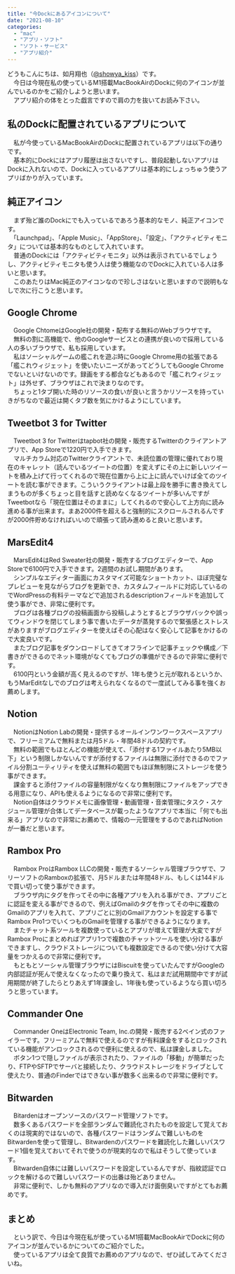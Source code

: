```yaml
---
title: "今Dockにあるアイコンについて"
date: "2021-08-10"
categories: 
  - "mac"
  - "アプリ・ソフト"
  - "ソフト・サービス"
  - "アプリ紹介"
---
```


どうもこんにちは、如月翔也（[@showya\_kiss](http://twitter.com/showya_kiss)）です。  
　今日は今現在私の使っているM1搭載MacBookAirのDockに何のアイコンが並んでいるのかをご紹介しようと思います。  
　アプリ紹介の体をとった戯言ですので肩の力を抜いてお読み下さい。  

## 私のDockに配置されているアプリについて

　私が今使っているMacBookAirのDockに配置されているアプリは以下の通りです。  
　基本的にDockにはアプリ履歴は出さないですし、普段起動しないアプリはDockに入れないので、Dockに入っているアプリは基本的にしょっちゅう使うアプリばかりが入っています。  

## 純正アイコン

　まず殆ど誰のDockにでも入っているであろう基本的なモノ、純正アイコンです。  
　「Launchpad」、「Apple Music」、「AppStore」、「設定」、「アクティビティモニタ」については基本的なものとして入れています。  
　普通のDockには「アクティビティモニタ」以外は表示されているでしょうし、アクティビティモニタも使う人は使う機能なのでDockに入れている人は多いと思います。  
　このあたりはMac純正のアイコンなので珍しさはないと思いますので説明もなしで次に行こうと思います。  

## Google Chrome

　Google ChtomeはGoogle社の開発・配布する無料のWebブラウザです。  
　無料の割に高機能で、他のGoogleサービスとの連携が良いので採用している人の多いブラウザで、私も採用しています。  
　私はソーシャルゲームの艦これを遊ぶ時にGoogle Chrome用の拡張である「艦これウィジェット」を使いたいニーズがあってどうしてもGoogle Chromeでないといけないのです。録画をする都合などもあるので「艦これウィジェット」は外せず、ブラウザはこれで決まりなのです。  
　ちょっと1タブ開いた時のリソースの食いが良いと言うかリソースを持っていきがちなので最近は開くタブ数を気にかけるようにしています。  

## Tweetbot 3 for Twitter

　Tweetbot 3 for Twitterはtapbot社の開発・販売するTwitterのクライアントアプリで、App Storeで1220円で入手できます。  
　マルチカラム対応のTwitterクライアントで、未読位置の管理に優れており現在のキャレット（読んでいるツイートの位置）を変えずにその上に新しいツイートを積み上げて行ってくれるので現在位置から上に上に読んでいけば全てのツイートを読む事ができます。こういうクライアントは最上段を勝手に書き換えてしまうものが多くちょっと目を話すと読めなくなるツイートが多いんですがTweetbotなら「現在位置はそのままに」してくれるので安心して上方向に読み進める事が出来ます。まあ2000件を超えると強制的にスクロールされるんですが2000件貯めなければいいので頑張って読み進めると良いと思います。  

## MarsEdit4

　MarsEdit4はRed Sweater社の開発・販売するブログエディターで、App Storeで6100円で入手できます。2週間のお試し期間があります。  
　シンプルなエディター画面にカスタマイズ可能なショートカット、ほぼ完璧なプレビューを見ながらブログを更新でき、カスタムフィールドに対応しているのでWordPressの有料テーマなどで追加されるdescriptionフィールドを追加して使う事ができ、非常に便利です。  
　ブログは各種ブログの投稿画面から投稿しようとするとブラウザバックや誤ってウィンドウを閉じてしまう事で書いたデータが蒸発するので緊張感とストレスがありますがブログエディターを使えばその心配はなく安心して記事をかけるので大変良いです。  
　またブログ記事をダウンロードしてきてオフラインで記事チェックや構成／下書きができるのでネット環境がなくてもブログの準備ができるので非常に便利です。  
　6100円という金額が高く見えるのですが、1年も使うと元が取れるというか、もうMarEditなしでのブログは考えられなくなるので一度試してみる事を強くお薦めします。  

## Notion

　NotionはNotion Labの開発・提供するオールインワンワークスペースアプリで、フリーミアムで無料または月5ドル・年間48ドルの契約です。  
　無料の範囲でもほとんどの機能が使えて、「添付する1ファイルあたり5MB以下」という制限しかないんですが添付するファイルは無限に添付できるのでファイル分割ユーティリティを使えば無料の範囲でもほぼ無制限にストレージを使う事ができます。  
　課金すると添付ファイルの容量制限がなくなり無制限にファイルをアップできる用意になり、APIも使えるようになるので非常に便利です。  
　Notion自体はクラウドメモに画像管理・動画管理・音楽管理にタスク・スケジュール管理が合体してデータベースが載ったようなアプリで本当に「何でも出来る」アプリなので非常にお薦めで、情報の一元管理をするのであればNotionが一番だと思います。  

## Rambox Pro

　Rambox ProはRambox LLCの開発・販売するソーシャル管理ブラウザで、フリーソフトのRamboxの拡張で、月5ドルまたは年間48ドル、もしくは144ドルで買い切って使う事ができます。  
　ブラウザ内にタグを作ってその中に各種アプリを入れる事ができ、アプリごとに認証を変える事ができるので、例えばGmailのタグを作ってその中に複数のGmailのアプリを入れて、アプリごとに別のGmailアカウントを設定する事でRambox Pro1つでいくつものGmailを管理する事ができるようになります。  
　またチャット系ツールを複数使っているとアプリが増えて管理が大変ですがRambox Proにまとめればアプリ1つで複数のチャットツールを使い分ける事ができますし、クラウドストレージについても複数設定できるので使い分けて大容量をつかえるので非常に便利です。  
　もともとソーシャル管理ブラウザにはBiscuitを使っていたんですがGoogleの内部認証が死んで使えなくなったので乗り換えて、私はまだ試用期間中ですが試用期間が終了したらとりあえず1年課金し、1年後も使っているようなら買い切ろうと思っています。  

## Commander One

　Commander OneはElectronic Team, Inc.の開発・販売する2ベイン式のファイラーです。フリーミアムで無料で使えるのですが有料課金をするとロックされている機能がアンロックされるので便利に使えるので、私は課金しました。  
　ボタン1つで隠しファイルが表示されたり、ファイルの「移動」が簡単だったり、FTPやSFTPでサーバと接続したり、クラウドストレージをドライブとして使えたり、普通のFinderではできない事が数多く出来るので非常に便利です。  

## Bitwarden

　Bitardenはオープンソースのパスワード管理ソフトです。  
　数多くあるパスワードを全部ランダムで難読化されたものを設定して覚えておくのは現実的ではないので、各種パスワードはランダムで難しいものをBitwardenを使って管理し、Bitwardenのパスワードを難読化した難しいパスワード1個を覚えておいてそれで使うのが現実的なので私はそうして使っています。  
　Bitwarden自体には難しいパスワードを設定しているんですが、指紋認証でロックを解けるので難しいパスワードの出番は殆どありません。  
　非常に便利で、しかも無料のアプリなので導入だけ面倒臭いですがとてもお薦めです。  

## まとめ

　という訳で、今日は今現在私が使っているM1搭載MacBookAirでDockに何のアイコンが並んでいるかについてのご紹介でした。  
　使っているアプリは全て良質でお薦めのアプリなので、ぜひ試してみてくださいね。
